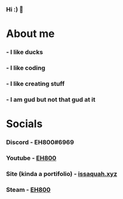 ### Hi :) 👋

<h1>About me</h1>

<h3>- I like ducks</h3>
<h3>- I like coding</h3>
<h3>- I like creating stuff</h3>
<h3>- I am gud but not that gud at it</h3>

<h1>Socials</h1>

<h3>Discord - EH800#6969</h3>
<h3>Youtube - <a href="https://www.youtube.com/channel/UCKcgo7wsgm1sDhxHZNZSExQ">EH800</a></h3>
<h3>Site (kinda a portifolio) - <a href="https://issaquah.xyz">issaquah.xyz</a></h3>
<h3>Steam - <a href="https://steamcommunity.com/id/eh800">EH800</a></h3>
